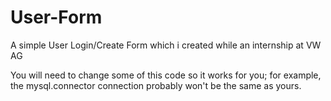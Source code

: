 # User-Form
A simple User Login/Create Form which i created while an internship at VW AG

You will need to change some of this code so it works for you; for example, the mysql.connector connection probably won't be the same as yours.
